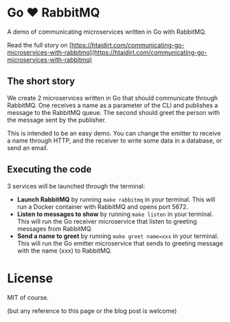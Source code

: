 # Go ♥ RabbitMQ

A demo of communicating microservices written in Go with RabbitMQ.

Read the full story on [https://htaidirt.com/communicating-go-microservices-with-rabbitmq](https://htaidirt.com/communicating-go-microservices-with-rabbitmq)

## The short story

We create 2 microservices written in Go that should communicate through RabbitMQ. One receives a name as a parameter of the CLI and publishes a message to the RabbitMQ queue. The second should greet the person with the message sent by the publisher.

This is intended to be an easy demo. You can change the emitter to receive a name through HTTP, and the receiver to write some data in a database, or send an email.

## Executing the code

3 services will be launched through the terminal:

- **Launch RabbitMQ** by running `make rabbitmq` in your terminal. This will run a Docker container with RabbitMQ and opens port 5672.
- **Listen to messages to show** by running `make listen` in your terminal. This will run the Go receiver microservice that listen to greeting messages from RabbitMQ.
- **Send a name to greet** by running `make greet name=xxx` in your terminal. This will run the Go emitter microservice that sends to greeting message with the name (xxx) to RabbitMQ.

# License

MIT of course.

(but any reference to this page or the blog post is welcome)
